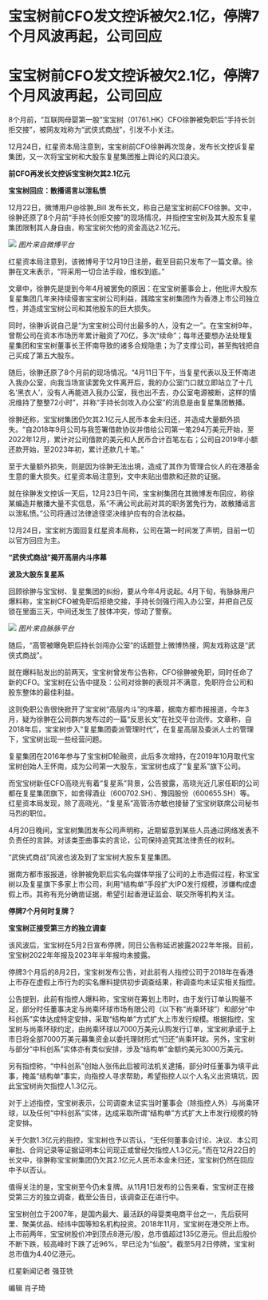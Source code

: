 # 宝宝树前CFO发文控诉被欠2.1亿，停牌7个月风波再起，公司回应

# 宝宝树前CFO发文控诉被欠2.1亿，停牌7个月风波再起，公司回应

8个月前，“互联网母婴第一股”宝宝树（01761.HK）CFO徐翀被免职后“手持长剑拒交接”，被网友戏称为“武侠式商战”，引发不小关注。

12月24日，红星资本局注意到，宝宝树前CFO徐翀再次现身，发布长文控诉复星集团，又一次将宝宝树和大股东复星集团推上舆论的风口浪尖。

**前CFO再发长文控诉宝宝树欠其2.1亿元**

**宝宝树回应：散播谣言以泄私愤**

12月22日，微博用户@徐翀_Bill
发布长文，称自己是宝宝树前CFO徐翀。文中，徐翀还原了8个月前“手持长剑拒交接”的现场情况，并指控宝宝树及其大股东复星集团限制其人身自由，称宝宝树欠他的资金高达2.1亿元。

![](https://inews.gtimg.com/om_bt/O4pwErA8olETV7Xjk2Bd4vkhLI_nH5DSAGiw0_cnIM7RsAA/1000)
_图片来自微博平台_

红星资本局注意到，该微博号于12月19日注册，截至目前只发布了一篇文章。徐翀在文末表示，“将采用一切合法手段，维权到底。”

文章中，徐翀先是提到今年4月被罢免的原因：在宝宝树董事会上，他批评大股东复星集团几年来持续侵害宝宝树公司利益，践踏宝宝树集团作为香港上市公司独立性，并造成宝宝树公司和其他股东的巨大损失。

同时，徐翀诉说自己是“为宝宝树公司付出最多的人，没有之一”。在宝宝树9年，曾帮公司在资本市场历年累计融资了70亿，多次“续命”；每年还要想办法处理复星集团和宝宝树董事长王怀南导致的诸多合规隐患；为了支撑公司，甚至掏钱把自己买成了第五大股东。

随后，徐翀还原了8个月前的现场情况。“4月11日下午，当复星代表以及王怀南进入我办公室，向我当场宣读罢免文件离开后，我的办公室门口就立即站立了十几名‘黑衣人’，没有人再能进入我办公室，我也出不去，办公室电源被断，这样的情况维持了整整72小时”，并称“手持长剑攻入办公室”的消息是由复星集团散播。

徐翀还称，宝宝树集团仍欠其2.1亿元人民币本金未归还，并造成大量额外损失。“自2018年9月公司与我签署借款协议并借给公司第一笔294万美元开始，至2022年12月，累计对公司借款的美元和人民币合计百笔左右；公司自2019年小额还款开始，至2023年初，累计还款几十笔。”

至于大量额外损失，则是因为徐翀无法出境，造成了其作为管理合伙人的在港基金生意的重大损失。红星资本局注意到，文中未贴出借款和还款的证据。

就在徐翀发文控诉一天后，12月23日午间，宝宝树集团在其微博发布回应，称徐某编造并散播大量不实信息，系“不满公司此前对其的职务罢免行为，故散播谣言以泄私愤。”公司将通过法律途径坚决维护应有的合法权益。

12月24日，宝宝树方面回复红星资本局称，公司在第一时间发了声明，目前一切以官方回应为主。

**“武侠式商战”揭开高层内斗序幕**

**波及大股东复星系**

回顾徐翀与宝宝树、复星集团的纠纷，要从今年4月说起。4月下旬，有脉脉用户爆料称，宝宝树CFO被免职后拒绝交接，手持长剑强行闯入办公室，并把自己反锁在里面三天，中间还发生了肢体冲突，惊动了警察。

![](https://inews.gtimg.com/om_bt/O-2MFbgzjlgiw8nOSI2Xf8A7_vz268IMHr1Cs9LwdIm6YAA/1000)
_图片来自脉脉平台_

随后，“高管被曝免职后持长剑闯办公室”的话题登上微博热搜，网友戏称这是“武侠式商战”。

就在爆料贴发出的前两天，宝宝树曾发布公告称，CFO徐翀被免职，同时任命了新的CFO。宝宝树在公告中提及：公司对徐翀的表现并不满意，免职符合公司和股东整体的最佳利益。

这则免职公告很快掀开了宝宝树“高层内斗”的序幕，据南方都市报报道，今年3月，疑为徐翀在公司群内发布过的一篇“反思长文”在社交平台流传。文章称，自2018年后，宝宝树步入“复星集团委派管理时代”，在复星高层及委派人士的管理下，宝宝树出现一些经营问题。

复星集团在2016年参与了宝宝树D轮融资，此后多次增持，在2019年10月取代宝宝树创始人王怀南，成为公司第一大股东，宝宝树也成了“复星系”旗下公司。

而宝宝树新任CFO高晓光有着“复星系”背景，公告披露，高晓光近几家任职的公司都在复星集团旗下，如舍得酒业（600702.SH）、豫园股份（600655.SH）等。红星资本局发现，除了高晓光，“复星系”高管汤亦敏也接替了宝宝树联席公司秘书马烈的职位。

4月20日晚间，宝宝树集团发布公司声明称，近期留意到某些人员通过网络发表不负责任的言辞。对该类歪曲事实的言论，公司保持追究其法律责任的权利。

“武侠式商战”风波也波及到了宝宝树大股东复星集团。

据南方都市报报道，徐翀被免职后实名向媒体举报了公司的上市造假过程，称宝宝树以及复星旗下多家上市公司，利用“结构单”手段扩大IPO发行规模，涉嫌构成虚假上市。其称有充分确凿证据，希望引起香港证监会、联交所等机构关注。

**停牌7个月何时复牌？**

**宝宝树正接受第三方的独立调查**

该风波后，宝宝树在5月2日宣布停牌，同日公告称延迟披露2022年年报。目前，宝宝树2022年年报及2023年半年报均未披露。

停牌3个月后的8月2日，宝宝树发布公告，对此前有人指控公司于2018年在香港上市存在虚假上市行为的实名爆料提供初步调查结果，称调查均未证实相关指控。

公告提到，此前有指控人爆料称，宝宝树在筹划上市时，由于发行订单认购量不足，部分时任董事决定与尚乘环球市场有限公司（以下称“尚乘环球”）和部分“中科创系”实体达成特定安排，采取“结构单”方式扩大上市发行规模。根据指控，宝宝树与尚乘环球约定，由尚乘环球以7000万美元认购发行订单，宝宝树承诺于上市日将全部7000万美元募集资金以委托理财形式“归还”尚乘环球。另外，宝宝树与部分“中科创系”实体亦有类似安排，涉及“结构单”金额约美元3000万美元。

另有指控称，“中科创系”创始人张伟此后被司法机关逮捕，部分时任董事为填平此事，掩盖“结构单”事实，向指控人寻求帮助，希望指控人以个人名义出资填坑，因此宝宝树尚欠指控人1.3亿元。

对于上述指控，宝宝树表示，公司调查未证实当时董事会（除指控人外）与尚乘环球，以及任何“中科创系”实体，达成采取所谓“结构单”方式扩大上市发行规模的特定安排。

关于欠款1.3亿元的指控，宝宝树也予以否认，“无任何董事会讨论、决议、本公司审批、合同记录等证据证明本公司现正或曾经欠指控人1.3亿元。”而在12月22日的长文中，徐翀称宝宝树集团仍欠其2.1亿元人民币本金未归还，宝宝树仍然在回应中予以否认。

值得关注的是，宝宝树至今仍未复牌。从11月1日发布的公告来看，宝宝树正在接受第三方的独立调查，截至公告日，该调查正在进行中。

宝宝树创立于2007年，是国内最大、最活跃的母婴类电商平台之一，先后获阿里、聚美优品、经纬中国等知名机构投资。2018年11月，宝宝树在港交所上市。上市前两年，宝宝树股价冲到顶点8港元/股，总市值超过135亿港元。但此后股价不断下跌，较高峰时下跌了近96%，早已沦为“仙股”。截至5月2日停牌，宝宝树总市值为4.40亿港元。

红星新闻记者 强亚铣

编辑 肖子琦

